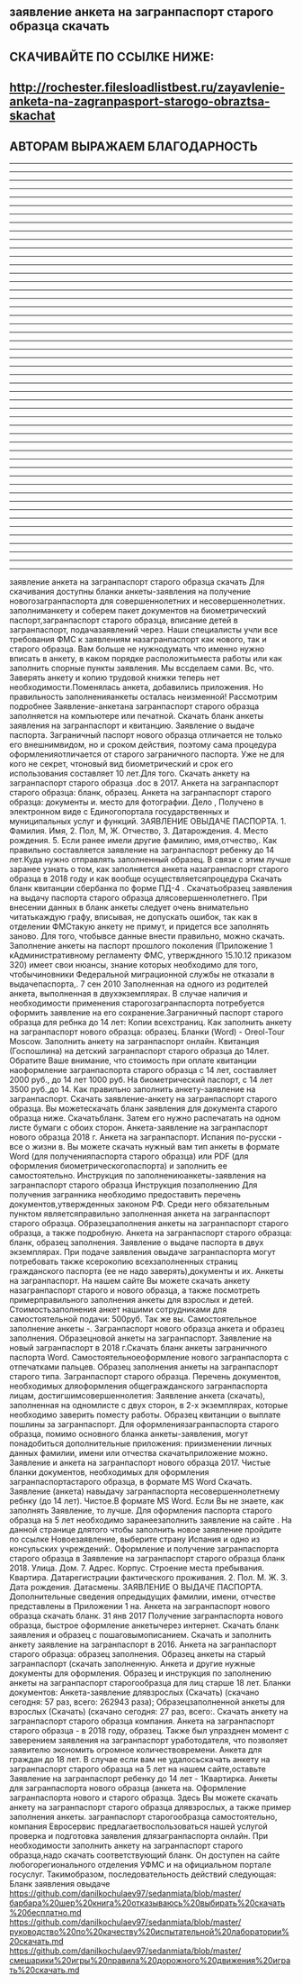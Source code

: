 заявление анкета на загранпаспорт старого образца скачать
--------------------------------------------------
СКАЧИВАЙТЕ ПО ССЫЛКЕ НИЖЕ:
--------------------------------------------------
http://rochester.filesloadlistbest.ru/zayavlenie-anketa-na-zagranpasport-starogo-obraztsa-skachat
--------------------------------------------------
АВТОРАМ ВЫРАЖАЕМ БЛАГОДАРНОСТЬ
--------------------------------------------------
--------------------------------------------------
--------------------------------------------------
--------------------------------------------------
--------------------------------------------------
--------------------------------------------------
--------------------------------------------------
--------------------------------------------------
--------------------------------------------------
--------------------------------------------------
--------------------------------------------------
--------------------------------------------------
--------------------------------------------------
--------------------------------------------------
--------------------------------------------------
--------------------------------------------------
--------------------------------------------------
--------------------------------------------------
--------------------------------------------------
--------------------------------------------------
--------------------------------------------------
--------------------------------------------------
--------------------------------------------------
--------------------------------------------------
--------------------------------------------------
--------------------------------------------------
--------------------------------------------------
--------------------------------------------------
--------------------------------------------------
--------------------------------------------------
--------------------------------------------------
--------------------------------------------------
--------------------------------------------------
--------------------------------------------------
--------------------------------------------------
--------------------------------------------------
--------------------------------------------------
--------------------------------------------------
--------------------------------------------------
--------------------------------------------------
--------------------------------------------------
--------------------------------------------------
--------------------------------------------------
--------------------------------------------------
--------------------------------------------------
--------------------------------------------------
--------------------------------------------------
--------------------------------------------------
--------------------------------------------------
--------------------------------------------------
заявление анкета на загранпаспорт старого образца скачать Для скачивания доступны бланки анкеты-заявления на получение новогозагранпаспорта для совершеннолетних и несовершеннолетних.  заполниманкету и соберем пакет документов на биометрический паспорт,загранпаспорт старого образца, вписание детей в загранпаспорт, подачазаявлений через. Наши специалисты учли все требования ФМС к заявлениям назагранпаспорт как нового, так и старого образца. Вам больше не нужнодумать что именно нужно вписать в анкету, в каком порядке расположитьместа работы или как заполнить спорные пункты заявления. Мы вссделаем сами. Вс, что. Заверять анкету и копию трудовой книжки теперь нет необходимости.Поменялась анкета, добавились приложения. Но правильность заполненияанкеты осталась неизменной! Рассмотрим подробнее Заявление-анкетана загранпаспорт старого образца заполняется на компьютере или печатной. Скачать бланк анкеты заявления на загранпаспорт и квитанцию. Заявление о выдаче паспорта. Заграничный паспорт нового образца отличается не только его внешнимвидом, но и сроком действия, поэтому сама процедура оформленияотличается от старого заграничного паспорта. Уже не для кого не секрет, чтоновый вид  биометрический и срок его использования составляет 10 лет.Для того. Скачать анкету на загранпаспорт старого образца .doc в 2017. Анкета на загранпаспорт старого образца: бланк, образец. Анкета на загранпаспорт старого образца: документы и. место для фотографии. Дело , Получено в электронном виде с Единогопортала государственных и муниципальных услуг и функций. ЗАЯВЛЕНИЕ ОВЫДАЧЕ ПАСПОРТА. 1. Фамилия. Имя, 2. Пол, М, Ж. Отчество, 3. Датарождения. 4. Место рождения. 5. Если ранее имели другие фамилию, имя,отчество,. Как правильно составляется заявление на загранпаспорт ребенку до 14 лет.Куда нужно отправлять заполненный образец. В связи с этим лучше заранее узнать о том, как заполняется анкета назагранпаспорт старого образца в 2018 году и как вообще осуществляетсяпроцедура  Скачать бланк квитанции сбербанка по форме ПД-4 . Скачатьобразец заявления на выдачу паспорта старого образца длясовершеннолетнего.
При внесении данных в бланк анкеты следует очень внимательно читатькаждую графу, вписывая, не допускать ошибок, так как в отделении ФМСтакую анкету не примут, и придется все заполнять заново. Для того, чтобывсе данные внести правильно, можно скачать. Заполнение анкеты на паспорт прошлого поколения (Приложение 1 кАдминистративному регламенту ФМС, утвержднного 15.10.12 приказом 320) имеет свои нюансы, знание которых необходимо для того, чтобычиновники Федеральной миграционной службы не отказали в выдачепаспорта,. 7 сен 2010  Заполненная на одного из родителей анкета, выполненная в двухэкземплярах. В случае наличия и необходимости применения старогозагранпаспорта потребуется оформить заявление на его сохранение.Заграничный паспорт старого образца для ребнка до 14 лет: Копии всехстраниц. Как заполнить анкету на загранпаспорт нового образца: образец. Бланки (Word) - Oreol-Tour Moscow. Заполнить анкету на загранпаспорт онлайн. Квитанция (Госпошлина) на детский загранпаспорт старого образца до 14лет. Обратите Ваше внимание, что стоимость при оплате квитанции наоформление загранпаспорта старого образца с 14 лет, составляет 2000 руб., до 14 лет  1000 руб. На биометрический паспорт, с 14 лет  3500 руб.,до 14. Как правильно заполнить анкету-заявление на загранпаспорт. Скачать заявление-анкету на загранпаспорт старого образца. Вы можетескачать бланк заявления для документа старого образца ниже. Скачатьбланк. Затем его нужно распечатать на одном листе бумаги с обоих сторон. Анкета-заявление на загранпаспорт нового образца 2018 г. Анкета на загранпаспорт. Испания по-русски - все о жизни в. Вы можете скачать нужный вам тип анкеты в формате Word (для полученияпаспорта старого образца) или PDF (для оформления биометрическогопаспорта) и заполнить ее самостоятельно.  Инструкция по заполнениюанкеты-заявления на загранпаспорт старого образца  Инструкция позаполнению
Для получения загранника необходимо предоставить перечень документов,утвержденных законом РФ. Среди него обязательным пунктом являетсяправильно заполненная анкета на загранпаспорт старого образца. Образецзаполнения анкеты на загранпаспорт старого образца, а также подробную. Анкета на загранпаспорт старого образца: бланк, образец заполнения. Заявление о выдаче паспорта в двух экземплярах.  При подаче заявления овыдаче загранпаспорта могут потребовать также ксерокопию всехзаполненных страниц гражданского паспорта (ее не надо заверять),документы и их. Анкеты на загранпаспорт. На нашем сайте Вы можете скачать анкету назагранпаспорт старого и нового образца, а также посмотреть примерправильного заполнения анкеты для взрослых и детей. Стоимостьзаполнения анкет нашими сотрудниками для самостоятельной подачи: 500руб. Так же вы. Самостоятельное заполнение анкеты -. Загранпаспорт нового образца анкета и образец заполнения. Образецновой анкеты на загранпаспорт. Заявление на новый загранпаспорт в 2018 г.Скачать бланк анкеты заграничного паспорта Word. Самостоятельноеоформление нового загранпаспорта с отпечатками пальцев. Образец заполнения анкеты на загранпаспорт старого типа. Загранпаспорт старого образца. Перечень документов, необходимых дляоформления общегражданского загранпаспорта лицам, достигшимсовершеннолетия: Заявление  анкета (скачать), заполненная на одномлисте с двух сторон, в 2-х экземплярах, которые необходимо заверить поместу работы. Образец квитанции о выплате пошлины за загранпаспорт. Для оформлениязагранпаспорта старого образца, помимо основного бланка анкеты-заявления, могут понадобиться дополнительные приложения: приизменении личных данных  фамилии, имени или отчества  скачатьприложение можно. Заявление и анкета на загранпаспорт нового образца 2017. Чистые бланки документов, необходимых для оформления загранпаспортастарого образца, в формате MS Word  Скачать. Заявление (анкета) навыдачу загранпаспорта несовершеннолетнему ребнку (до 14 лет). Чистое.В формате MS Word. Если Вы не знаете, как заполнять Заявление, то лучше. Для оформления паспорта старого образца на 5 лет необходимо заранеезаполнить заявление на сайте . На данной странице длятого чтобы заполнить новое заявление пройдите по ссылке Новоезаявление, выберите страну Испания и одно из консульских учреждений:. Оформление и получение загранпаспорта старого образца в
Заявление на загранпаспорт старого образца бланк 2018. Улица. Дом. 7. Адрес. Корпус. Строение места пребывания. Квартира. Датарегистрации фактического проживания. 2. Пол. М. Ж. 3. Дата рождения. Датасмены. ЗАЯВЛЕНИЕ О ВЫДАЧЕ ПАСПОРТА. Дополнительные сведения опредыдущих фамилии, имени, отчестве представлены в Приложении 1 на. Анкета на загранпаспорт нового образца скачать бланк. 31 янв 2017  Получение загранпаспорта нового образца, быстрое оформление анкетычерез интернет. Скачать бланк заявления и образец с пошаговымописанием. Скачать и заполнить анкету заявление на загранпаспорт в 2016. Анкета на загранпаспорт старого образца: образец заполнения. Образец анкеты на старый загранпаспорт (скачать заполненную. Анкета и другие нужные документы для оформления. Образец и инструкция по заполнению анкеты на загранпаспорт старогообразца для лиц старше 18 лет. Бланки документов: Анкета-заявление длявзрослых (Скачать) (скачано сегодня: 57 раз, всего: 262943 раза); Образецзаполненной анкеты для взрослых (Скачать) (скачано сегодня: 27 раз, всего:. Скачать анкету на загранпаспорт старого образца  компания. Анкета на загранпаспорт старого образца - в 2018 году, образец. Также был упразднен момент с заверением заявления на загранпаспорт уработодателя, что позволяет заявителю экономить огромное количествовремени. Анкета для граждан до 18 лет. В случае если вам не удалосьскачать анкету на загранпаспорт старого образца на 5 лет на нашем сайте,оставьте
Заявление на загранпаспорт ребенку до 14 лет - 1Квартирка. Анкеты для загранпаспорта нового образца (анкета на. Оформление загранпаспорта нового и старого образца. Здесь Вы можете скачать анкету на загранпаспорт старого образца длявзрослых, а также пример заполнения анкеты.  загранпаспорт старогообразца самостоятельно, компания Евросервис предлагаетвоспользоваться нашей услугой  проверка и подготовка заявления длязагранпаспорта онлайн. При необходимости заполнить анкету на загранпаспорт старого образца,надо скачать соответствующий бланк. Он доступен на сайте любогорегионального отделения УФМС и на официальном портале госуслуг. Такимобразом, последовательность действий следующая: Бланк заявления овыдаче
https://github.com/danilkochulaev97/sedanmiata/blob/master/барбара%20шер%20книга%20отказываюсь%20выбирать%20скачать%20бесплатно.md
https://github.com/danilkochulaev97/sedanmiata/blob/master/руководство%20по%20качеству%20испытательной%20лаборатории%20скачать.md
https://github.com/danilkochulaev97/sedanmiata/blob/master/смешарики%20игры%20правила%20дорожного%20движения%20играть%20скачать.md